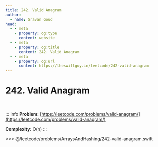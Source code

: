 ```yaml
---
title: 242. Valid Anagram
author:
  - name: Sravan Goud
head:
  - - meta
    - property: og:type
      content: website
  - - meta
    - property: og:title
      content: 242. Valid Anagram
  - - meta
    - property: og:url
      content: https://theswiftguy.in/leetcode/242-valid-anagram
---
```


# 242. Valid Anagram

<br/>

::: info
**Problem:** [https://leetcode.com/problems/valid-anagram/](https://leetcode.com/problems/valid-anagram/)

**Complexity:** O(n)
:::

<<< @/leetcode/problems/ArraysAndHashing/242-valid-anagram.swift